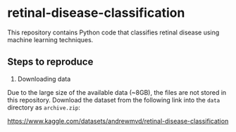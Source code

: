 # retinal-disease-classification
This repository contains Python code that classifies retinal disease using machine learning techniques.

## Steps to reproduce
1) Downloading data

Due to the large size of the available data (~8GB), the files are not stored in this repository. Download the dataset from the following link into the `data` directory as `archive.zip`:

https://www.kaggle.com/datasets/andrewmvd/retinal-disease-classification
